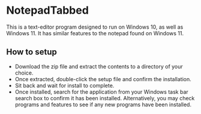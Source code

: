# NotepadTabbed
This is a text-editor program designed to run on Windows 10, as well as Windows 11. It has similar features to the notepad found on Windows 11.

## How to setup
- Download the zip file and extract the contents to a directory of your choice.
- Once extracted, double-click the setup file and confirm the installation.
- Sit back and wait for install to complete.
- Once installed, search for the application from your Windows task bar search box to confirm it has been installed. Alternatively, you may check programs and features to see if any new programs have been installed.
